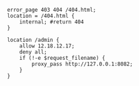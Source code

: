         error_page 403 404 /404.html;
        location = /404.html {
            internal; #return 404
        }
    
        location /admin {
            allow 12.18.12.17;
            deny all;
            if (!-e $request_filename) {
                proxy_pass http://127.0.0.1:8082;
            }
        }